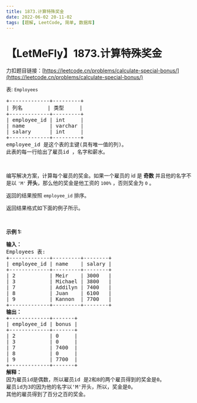 ```yaml
---
title: 1873.计算特殊奖金
date: 2022-06-02 20-11-02
tags: [题解, LeetCode, 简单, 数据库]
---
```


# 【LetMeFly】1873.计算特殊奖金

力扣题目链接：[https://leetcode.cn/problems/calculate-special-bonus/](https://leetcode.cn/problems/calculate-special-bonus/)

<p>表: <code>Employees</code></p>

<pre>
+-------------+---------+
| 列名        | 类型     |
+-------------+---------+
| employee_id | int     |
| name        | varchar |
| salary      | int     |
+-------------+---------+
employee_id 是这个表的主键(具有唯一值的列)。
此表的每一行给出了雇员id ，名字和薪水。
</pre>

<p>&nbsp;</p>

<p>编写解决方案，计算每个雇员的奖金。如果一个雇员的 id 是 <strong>奇数</strong> 并且他的名字不是以 <code>'M'</code> <strong>开头</strong>，那么他的奖金是他工资的 <code>100%</code> ，否则奖金为 <code>0</code> 。</p>

<p>返回的结果按照&nbsp;<code>employee_id</code>&nbsp;排序。</p>

<p>返回结果格式如下面的例子所示。</p>

<p>&nbsp;</p>

<p><strong class="example">示例 1:</strong></p>

<pre>
<strong>输入：</strong>
Employees 表:
+-------------+---------+--------+
| employee_id | name    | salary |
+-------------+---------+--------+
| 2           | Meir    | 3000   |
| 3           | Michael | 3800   |
| 7           | Addilyn | 7400   |
| 8           | Juan    | 6100   |
| 9           | Kannon  | 7700   |
+-------------+---------+--------+
<strong>输出：</strong>
+-------------+-------+
| employee_id | bonus |
+-------------+-------+
| 2           | 0     |
| 3           | 0     |
| 7           | 7400  |
| 8           | 0     |
| 9           | 7700  |
+-------------+-------+
<strong>解释：</strong>
因为雇员id是偶数，所以雇员id 是2和8的两个雇员得到的奖金是0。
雇员id为3的因为他的名字以'M'开头，所以，奖金是0。
其他的雇员得到了百分之百的奖金。</pre>


    